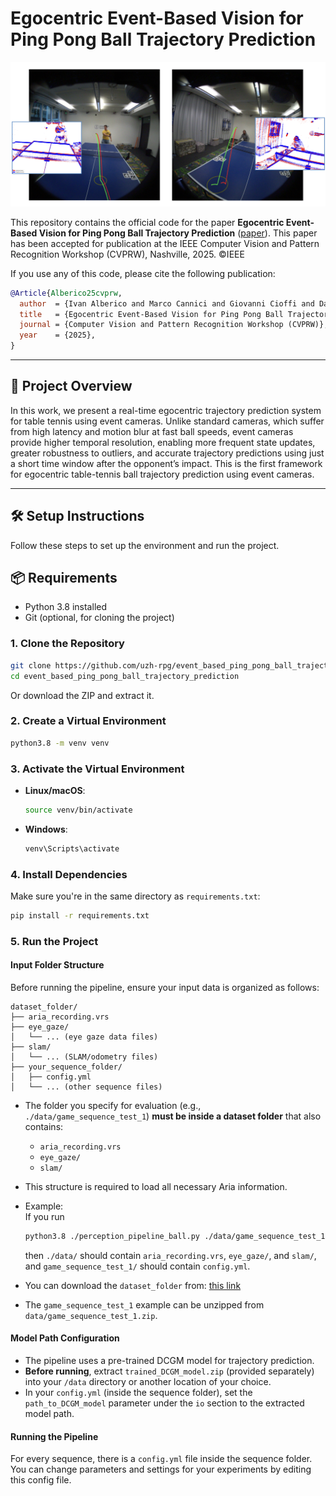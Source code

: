 # Egocentric Event-Based Vision for Ping Pong Ball Trajectory Prediction

<p align="center">
  <img src="media/pipeline_examples.png" alt="Pipeline Example" width="600"/>
</p>

This repository contains the official code for the paper **Egocentric Event-Based Vision for Ping Pong Ball Trajectory Prediction**  ([paper](https://rpg.ifi.uzh.ch/docs/Alberico_cvprw25.pdf)). This paper has been accepted for publication at the IEEE Computer Vision and Pattern Recognition Workshop (CVPRW), Nashville, 2025. ©IEEE


If you use any of this code, please cite the following publication:

```bibtex
@Article{Alberico25cvprw,
  author  = {Ivan Alberico and Marco Cannici and Giovanni Cioffi and Davide Scaramuzza},
  title   = {Egocentric Event-Based Vision for Ping Pong Ball Trajectory Prediction},
  journal = {Computer Vision and Pattern Recognition Workshop (CVPRW)},
  year    = {2025},
}
```

---

## 📝 Project Overview

In this work, we present a real-time egocentric trajectory prediction system for table tennis using event cameras. Unlike standard cameras, which suffer from high latency and motion blur at fast ball speeds, event cameras provide higher temporal resolution, enabling more frequent state updates, greater robustness to outliers, and accurate trajectory predictions using just a short time window after the opponent’s impact. This is the first framework for egocentric table-tennis ball trajectory prediction using event cameras.

---

## 🛠️ Setup Instructions

Follow these steps to set up the environment and run the project.

## 📦 Requirements

- Python 3.8 installed  
- Git (optional, for cloning the project)

### 1. Clone the Repository

```bash
git clone https://github.com/uzh-rpg/event_based_ping_pong_ball_trajectory_prediction.git
cd event_based_ping_pong_ball_trajectory_prediction
```

Or download the ZIP and extract it.

### 2. Create a Virtual Environment

```bash
python3.8 -m venv venv
```

### 3. Activate the Virtual Environment

- **Linux/macOS**:
  ```bash
  source venv/bin/activate
  ```

- **Windows**:
  ```bash
  venv\Scripts\activate
  ```

### 4. Install Dependencies

Make sure you're in the same directory as `requirements.txt`:

```bash
pip install -r requirements.txt
```
### 5. Run the Project

#### Input Folder Structure

Before running the pipeline, ensure your input data is organized as follows:

```
dataset_folder/
├── aria_recording.vrs
├── eye_gaze/
│   └── ... (eye gaze data files)
├── slam/
│   └── ... (SLAM/odometry files)
├── your_sequence_folder/
│   ├── config.yml
│   └── ... (other sequence files)
```

- The folder you specify for evaluation (e.g., `./data/game_sequence_test_1`) **must be inside a dataset folder** that also contains:
  - `aria_recording.vrs`
  - `eye_gaze/`
  - `slam/`
- This structure is required to load all necessary Aria information.
- Example:  
  If you run  
  ```bash
  python3.8 ./perception_pipeline_ball.py ./data/game_sequence_test_1
  ```
  then `./data/` should contain `aria_recording.vrs`, `eye_gaze/`, and `slam/`, and `game_sequence_test_1/` should contain `config.yml`.

- You can download the `dataset_folder` from: [this link](https://www.swisstransfer.com/d/6edf5a5b-55e5-4d73-83bb-5bee140e47cb)
- The `game_sequence_test_1` example can be unzipped from `data/game_sequence_test_1.zip`.

#### Model Path Configuration

- The pipeline uses a pre-trained DCGM model for trajectory prediction.
- **Before running**, extract `trained_DCGM_model.zip` (provided separately) into your `/data` directory or another location of your choice.
- In your `config.yml` (inside the sequence folder), set the `path_to_DCGM_model` parameter under the `io` section to the extracted model path. 

#### Running the Pipeline

For every sequence, there is a `config.yml` file inside the sequence folder. You can change parameters and settings for your experiments by editing this config file.